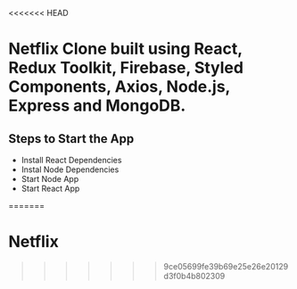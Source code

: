 <<<<<<< HEAD
# Netflix Clone built using React, Redux Toolkit, Firebase, Styled Components, Axios, Node.js, Express and MongoDB.

## Steps to Start the App

+ Install React Dependencies
+ Instal Node Dependencies
+ Start Node App
+ Start React App




=======
# Netflix
>>>>>>> 9ce05699fe39b69e25e26e20129d3f0b4b802309
